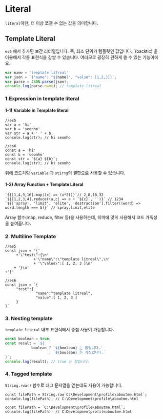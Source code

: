 # Literal 
`literal`이란, 더 이상 쪼갤 수 없는 값을 의미합니다.

## Template Literal
`es6` 에서 추가된 보간 리터럴입니다. 즉, 최소 단위가 템플릿인 값입니다. 
`(backtic) 을 이용해서 각종 표현식을 감쌀 수 있습니다.
여러모로 굉장히 편하게 쓸 수 있는 기능이에요.

```js
var name = 'template litreal'
var json = `{"name": "${name}", "value": [1,2,3]}`;
var parse = JSON.parse(json);
console.log(parse.name); // template litreal
```

### 1.Expression in template literal
#### 1-1) Variable in Template literal
```
//es5
var a = 'hi'
var b = 'seonho'
var str = a + ' ' + b;
console.log(str); // hi seonho

//es6
const a = 'hi'
const b = 'seonho'
const str = `${a} ${b}`;
console.log(str); // hi seonho
```
위에 코드처럼 `variable` 과 `stirng`의 결합으로 사용할 수 있습니다.
#### 1-2) Array Function + Template Literal
```
`${[1,4,9,16].map((x) => (x*2))}`// 2,8,18,32
`${[1,2,3,4].reduce((a,c) => a + `${c}`, '')}` // 1234
`${['spray', 'limit', 'elite', 'destruction'].filter((word) => word.length === 5)}` // spray,limit,elite
```
Array 함수(map, reduce, filter 등)을 사용하는데, 의미에 맞게 사용해서 코드 가독성을 높여줍니다.
### 2. Multiline Template
```
//es5
const json = '{'
     +'\"test\":{\n'
             +'\"name\":\"template litreal\",\n'
             + '\"value\":[ 1, 2, 3 ]\n'
    + '}\n'
+'}'
```
```
//es6
const json = `{
     "test":{
              "name":"template litreal",
              "value":[ 1, 2, 3 ]
     }
}`
```
### 3. Nesting template
`template literal` 내부 표현식에서 중첩 사용이 가능합니다. 
```js
const boolean = true;
const result = `${
            boolean ? `${boolean} 는 참입니다.`
                    : `${boolean} 는 거짓입니다.`
}`;
console.log(result); // true 는 참입니다.
```
### 4. Tagged template
`String.rwa()` 함수로 태그 문자열을 얻는데도 사용이 가능합니다.
```
const filePath = String.raw`C:\Development\profile\aboutme.html`; 
console.log(filePath); // C:\Development\profile\aboutme.html

const filePath = `C:\Development\profile\aboutme.html`; 
console.log(filePath); // C:Developmentprofileaboutme.html
```